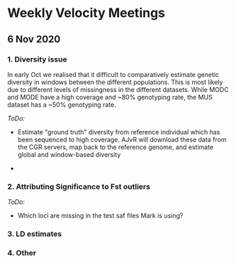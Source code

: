 # Weekly Velocity Meetings


## 6 Nov 2020

### 1. Diversity issue

In early Oct we realised that it difficult to comparatively estimate genetic diversity in windows between the different populations. This is most likely due to different levels of missingness in the different datasets. 
While MODC and MODE have a high coverage and ~80% genotyping rate, the MUS dataset has a ~50% genotyping rate. 


*ToDo:* 

- Estimate "ground truth" diversity from reference individual which has been sequenced to high coverage. 
AJvR will download these data from the CGR servers, map back to the reference genome, and estimate global and window-based diversity

- 

### 2. Attributing Significance to Fst outliers

*ToDo:* 

- Which loci are missing in the test saf files Mark is using? 




### 3. LD estimates


### 4. Other
